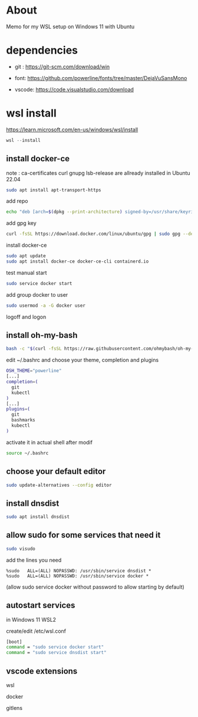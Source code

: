 # About

Memo for my WSL setup on Windows 11 with Ubuntu

# dependencies

* git : https://git-scm.com/download/win

* font: https://github.com/powerline/fonts/tree/master/DejaVuSansMono

* vscode: https://code.visualstudio.com/download

  



# wsl install

https://learn.microsoft.com/en-us/windows/wsl/install

```powershell
wsl --install
```



## install docker-ce

note : ca-certificates curl gnupg lsb-release are allready installed in Ubuntu 22.04

```bash
sudo apt install apt-transport-https
```

add repo

```bash
echo "deb [arch=$(dpkg --print-architecture) signed-by=/usr/share/keyrings/docker-archive-keyring.gpg] https://download.docker.com/linux/ubuntu $(lsb_release -cs) stable" | sudo tee /etc/apt/sources.list.d/docker.list > /dev/null  
```

add gpg key

```bash
curl -fsSL https://download.docker.com/linux/ubuntu/gpg | sudo gpg --dearmor -o /usr/share/keyrings/docker-archive-keyring.gpg 
```



install docker-ce

```bash
sudo apt update
sudo apt install docker-ce docker-ce-cli containerd.io 
```



test manual start

```bash
sudo service docker start
```



add  group docker to user

```bash
sudo usermod -a -G docker user
```

logoff and logon



## install oh-my-bash

```bash
bash -c "$(curl -fsSL https://raw.githubusercontent.com/ohmybash/oh-my-bash/master/tools/install.sh)"
```



edit ~/.bashrc   and choose your theme, completion and plugins

```bash
OSH_THEME="powerline"
[...]
completion=(
  git
  kubectl
)
[...]
plugins=(
  git
  bashmarks
  kubectl
)
```



activate it in actual shell after modif

```bash
source ~/.bashrc
```



## choose your default editor

```bash
sudo update-alternatives --config editor
```



## install dnsdist

```bash
sudo apt install dnsdist
```



## allow sudo for some services that need it

```bash
sudo visudo
```

add the lines you need

```
%sudo   ALL=(ALL) NOPASSWD: /usr/sbin/service dnsdist *
%sudo   ALL=(ALL) NOPASSWD: /usr/sbin/service docker *
```

(allow sudo service docker without password to allow starting by default)



## autostart services

in Windows 11 WSL2

create/edit /etc/wsl.conf

```bash
[boot]
command = "sudo service docker start"
command = "sudo service dnsdist start"
```



## vscode extensions

wsl

docker

gitlens
